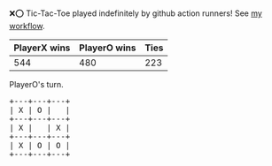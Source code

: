 :x::o: Tic-Tac-Toe played indefinitely by github action runners! See [my workflow](.github/workflows/play.yaml).

|PlayerX wins|PlayerO wins|Ties|
|-|-|-|
|544|480|223|

PlayerO's turn.

<pre>
+---+---+---+
| X | O |   |
+---+---+---+
| X |   | X |
+---+---+---+
| X | O | O |
+---+---+---+
</pre>